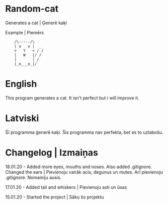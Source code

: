 # Random-cat
  Generates a cat   \|    Ģenerē kaķi  

Example \| Piemērs
```
	/\-----/\
	| u   u |  _
	>   Y   < / /
	|   W   |/ /
	|       | /
	|_o___o_|/
```
# English

  This program generates a cat.
  It isn't perfect but i will improve it.


# Latviski

  Šī programma ģenerē kaķi.
  Šis programma nav perfekta, bet es to uzlabošu.


# Changelog \| Izmaiņas

  18.01.20 - Added more eyes, mouths and noses. Also added .gitignore. Changed the ears \| Pievienoju vairāk acis, degunus un mutes. Arī pievienoju .gitignore. Nomainiju ausis.

  17.01.20 - Added tail and whiskers \| Pievienoju asti un ūsas

  15.01.20 - Started the project  \|  Sāku šo projektu
